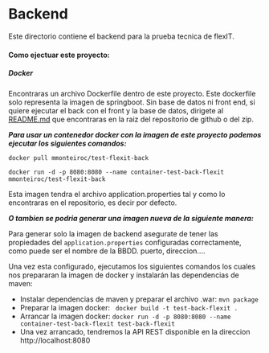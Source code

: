 # Backend


Este directorio contiene el backend para la prueba tecnica de flexIT.

#### Como ejectuar este proyecto:


##### Docker
   
   Encontraras un archivo Dockerfile dentro de este proyecto. 
   Este dockerfile solo representa la imagen de springboot. Sin 
   base de datos ni front end, si quiere ejecutar el back con el 
   front y la base de datos, dirigete al 
   [README.md](https://github.com/mmonteiroc/Flexit-technical-test/blob/master/README.md)
   que encontraras en la raiz del repositorio de github o del zip. 
   
   **_Para usar un contenedor docker con la imagen 
   de este proyecto podemos ejecutar los siguientes comandos:_**
   
   ``docker pull mmonteiroc/test-flexit-back``
   
   ``docker run -d -p 8080:8080 --name container-test-back-flexit mmonteiroc/test-flexit-back``
   
   Esta imagen tendra el archivo application.properties tal y como lo encontraras en el repositorio, 
   es decir por defecto.
   
  **_O tambien se podria generar una imagen nueva de la siguiente manera:_**
   
   Para generar solo la imagen de backend asegurate de tener las propiedades del `application.properties` configuradas correctamente, como puede ser el nombre de la BBDD. puerto, direccion....
   
   Una vez esta configurado, ejecutamos los siguientes comandos los cuales nos prepararan la imagen de docker y instalarán las dependencias de maven:
   
    
   - Instalar dependencias de maven y preparar el archivo .war: ``mvn package`` 
   - Preparar la imagen docker: `` docker build -t test-back-flexit .``
   - Arrancar la imagen docker: ``docker run -d -p 8080:8080 --name container-test-back-flexit test-back-flexit``
   - Una vez arrancado, tendremos la API REST disponible en la direccion http://localhost:8080 


